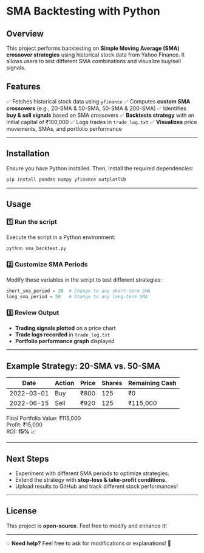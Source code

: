 # SMA Backtesting with Python

## Overview
This project performs backtesting on **Simple Moving Average (SMA) crossover strategies** using historical stock data from Yahoo Finance. It allows users to test different SMA combinations and visualize buy/sell signals.

## Features
✅ Fetches historical stock data using `yfinance`
✅ Computes **custom SMA crossovers** (e.g., 20-SMA & 50-SMA, 50-SMA & 200-SMA)
✅ Identifies **buy & sell signals** based on SMA crossovers
✅ **Backtests strategy** with an initial capital of ₹100,000
✅ Logs trades in `trade_log.txt`
✅ **Visualizes** price movements, SMAs, and portfolio performance

---
## Installation
Ensure you have Python installed. Then, install the required dependencies:
```bash
pip install pandas numpy yfinance matplotlib
```

---
## Usage
### 1️⃣ Run the script
Execute the script in a Python environment:
```bash
python sma_backtest.py
```

### 2️⃣ Customize SMA Periods
Modify these variables in the script to test different strategies:
```python
short_sma_period = 20  # Change to any short-term SMA
long_sma_period = 50   # Change to any long-term SMA
```

### 3️⃣ Review Output
- **Trading signals plotted** on a price chart
- **Trade logs recorded** in `trade_log.txt`
- **Portfolio performance graph** displayed

---
## Example Strategy: 20-SMA vs. 50-SMA
| Date | Action | Price | Shares | Remaining Cash |
|------|--------|--------|---------|----------------|
| 2022-03-01 | Buy | ₹800 | 125 | ₹0 |
| 2022-06-15 | Sell | ₹920 | 125 | ₹115,000 |

Final Portfolio Value: ₹115,000  
Profit: ₹15,000  
ROI: **15%** 📈

---
## Next Steps
- Experiment with different SMA periods to optimize strategies.
- Extend the strategy with **stop-loss & take-profit conditions**.
- Upload results to GitHub and track different stock performances!

---
## License
This project is **open-source**. Feel free to modify and enhance it!

---
💡 **Need help?** Feel free to ask for modifications or explanations! 🚀


